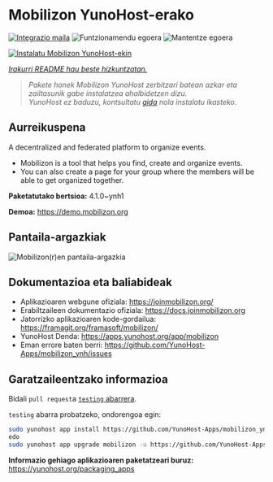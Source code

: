 <!--
Ohart ongi: README hau automatikoki sortu da <https://github.com/YunoHost/apps/tree/master/tools/readme_generator>ri esker
EZ editatu eskuz.
-->

# Mobilizon YunoHost-erako

[![Integrazio maila](https://apps.yunohost.org/badge/integration/mobilizon)](https://ci-apps.yunohost.org/ci/apps/mobilizon/)
![Funtzionamendu egoera](https://apps.yunohost.org/badge/state/mobilizon)
![Mantentze egoera](https://apps.yunohost.org/badge/maintained/mobilizon)

[![Instalatu Mobilizon YunoHost-ekin](https://install-app.yunohost.org/install-with-yunohost.svg)](https://install-app.yunohost.org/?app=mobilizon)

*[Irakurri README hau beste hizkuntzatan.](./ALL_README.md)*

> *Pakete honek Mobilizon YunoHost zerbitzari batean azkar eta zailtasunik gabe instalatzea ahalbidetzen dizu.*  
> *YunoHost ez baduzu, kontsultatu [gida](https://yunohost.org/install) nola instalatu ikasteko.*

## Aurreikuspena

A decentralized and federated platform to organize events.

- Mobilizon is a tool that helps you find, create and organize events.
- You can also create a page for your group where the members will be able to get organized together.


**Paketatutako bertsioa:** 4.1.0~ynh1

**Demoa:** <https://demo.mobilizon.org>

## Pantaila-argazkiak

![Mobilizon(r)en pantaila-argazkia](./doc/screenshots/screenshot1.jpg)

## Dokumentazioa eta baliabideak

- Aplikazioaren webgune ofiziala: <https://joinmobilizon.org/>
- Erabiltzaileen dokumentazio ofiziala: <https://docs.joinmobilizon.org>
- Jatorrizko aplikazioaren kode-gordailua: <https://framagit.org/framasoft/mobilizon/>
- YunoHost Denda: <https://apps.yunohost.org/app/mobilizon>
- Eman errore baten berri: <https://github.com/YunoHost-Apps/mobilizon_ynh/issues>

## Garatzaileentzako informazioa

Bidali `pull request`a [`testing` abarrera](https://github.com/YunoHost-Apps/mobilizon_ynh/tree/testing).

`testing` abarra probatzeko, ondorengoa egin:

```bash
sudo yunohost app install https://github.com/YunoHost-Apps/mobilizon_ynh/tree/testing --debug
edo
sudo yunohost app upgrade mobilizon -u https://github.com/YunoHost-Apps/mobilizon_ynh/tree/testing --debug
```

**Informazio gehiago aplikazioaren paketatzeari buruz:** <https://yunohost.org/packaging_apps>

